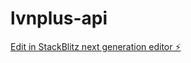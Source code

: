 # lvnplus-api

[Edit in StackBlitz next generation editor ⚡️](https://stackblitz.com/~/github.com/newprojects-ai/lvnplus-api)